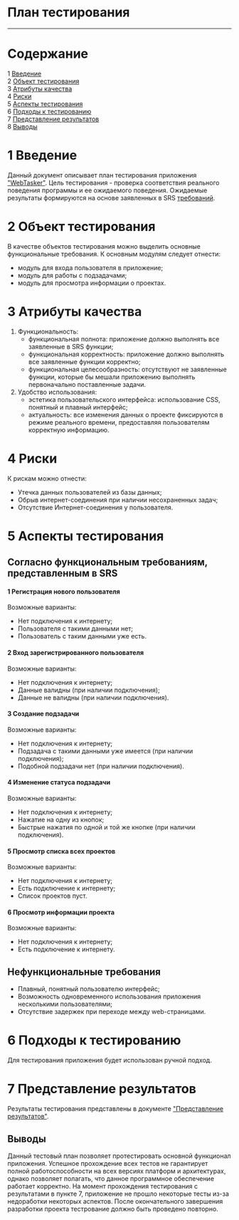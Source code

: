 # План тестирования  
---

# Содержание  
1 [Введение](#introduction)  
2 [Объект тестирования](#items)  
3 [Атрибуты качества](#quality)  
4 [Риски](#risk)  
5 [Аспекты тестирования](#features)  
6 [Подходы к тестированию](#approach)  
7 [Представление результатов](#pass)  
8 [Выводы](#conclusion)  

<a name="introduction"/>  

# 1 Введение  

Данный документ описывает план тестирования приложения ["WebTasker"](https://github.com/Dmitry720/WebTasker). Цель тестирования - проверка соответствия реального поведения программы и ее ожидаемого поведения. Ожидаемые результаты формируются на основе заявленных в SRS [требований](https://github.com/Dmitry720/WebTasker/blob/master/Documents/Requirements/RequirementsDocument.md#31-%D1%84%D1%83%D0%BD%D0%BA%D1%86%D0%B8%D0%BE%D0%BD%D0%B0%D0%BB%D1%8C%D0%BD%D1%8B%D0%B5-%D1%82%D1%80%D0%B5%D0%B1%D0%BE%D0%B2%D0%B0%D0%BD%D0%B8%D1%8F-).

<a name="items"/>  

# 2 Объект тестирования  

В качестве объектов тестирования можно выделить основные функциональные требования. К основным модулям следует отнести: 
* модуль для входа пользователя в приложение;  
* модуль для работы с подзадачами;   
* модуль для просмотра информации о проектах.   

<a name="quality"/>  

# 3 Атрибуты качества  

1. Функциональность:  
    - функциональная полнота: приложение должно выполнять все заявленные в SRS функции;
    - функциональная корректность: приложение должно выполнять все заявленные функции корректно;  
    - функциональная целесообразность: отсутствуют не заявленные функции, которые бы мешали приложению выполнять первоначально поставленные задачи.
2. Удобство использования:  
    - эстетика пользовательского интерфейса: использование CSS, понятный и плавный интерфейс;  
    - актуальность: все изменения данных о проекте фиксируются в режиме реального времени, предоставляя пользователям корректную информацию.

<a name="risk"/>  

# 4 Риски  

К рискам можно отнести:
* Утечка данных пользователей из базы данных;  
* Обрыв интернет-соединения при наличии несохраненных задач; 
* Отсутствие Интернет-соединения у пользователя.

<a name="features"/>  

# 5 Аспекты тестирования  

## Согласно функциональным требованиям, представленным в SRS  
#### 1  Регистрация нового пользователя  
  Возможные варианты:
  * Нет подключения к интернету;
  * Пользователя с такими данными нет;  
  * Пользователь с таким данными уже есть.  
  
#### 2  Вход зарегистрированного пользователя 
  Возможные варианты:
  * Нет подключения к интернету;
  * Данные валидны (при наличии подключения);   
  * Данные не валидны (при наличии подключения).  

#### 3  Создание подзадачи
  Возможные варианты:
  * Нет подключения к интернету;
  * Подзадача с такими данными уже имеется (при наличии подключения);  
  * Подобной подзадачи нет (при наличии подключения).  

#### 4  Изменение статуса подзадачи 
  Возможные варианты:
  * Нет подключения к интернету;  
  * Нажатие на одну из кнопок;  
  * Быстрые нажатия по одной и той же кнопке (при наличии подключения).  
  
#### 5  Просмотр списка всех проектов
  Возможные варианты:
  * Нет подключения к интернету;
  * Есть подключение к интернету;  
  * Список проектов пуст.
  
#### 6  Просмотр информации проекта
  Возможные варианты:
  * Нет подключения к интернету;
  * Есть подключение к интернету.  

## Нефункциональные требования  

* Плавный, понятный пользователю интерфейс;
* Возможность одновременного использования приложения несколькими пользователями;  
* Отсутствие задержек при переходе между web-страницами.  

<a name="approach"/>  

# 6 Подходы к тестированию  

Для тестирования приложения будет использован ручной подход.  

<a name="pass"/>  

# 7 Представление результатов  

Результаты тестирования представлены в документе ["Представление результатов"](../Tests/TestResults.md).  

<a name="conclusion"/>

## Выводы

Данный тестовый план позволяет протестировать основной функционал приложения. Успешное прохождение всех тестов не гарантирует полной работоспособности на всех версиях платформ и архитектурах, однако позволяет полагать, что данное программное обеспечение работает корректно. На момент прохождения тестирования с результатами в пункте 7, приложение не прошло некоторые тесты из-за недоработки некоторых аспектов. После окончательного завершения разработки проекта тестрование должно быть проведено повторно.  

